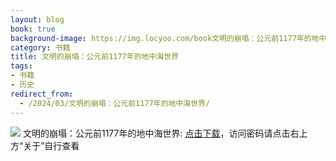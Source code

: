 ```yaml
---
layout: blog
book: true
background-image: https://img.locyoo.com/book文明的崩塌：公元前1177年的地中海世界.jpg
category: 书籍
title: 文明的崩塌：公元前1177年的地中海世界
tags:
- 书籍
- 历史
redirect_from:
  - /2024/03/文明的崩塌：公元前1177年的地中海世界/
---
```

![](https://img.locyoo.com/book文明的崩塌：公元前1177年的地中海世界.jpg)
文明的崩塌：公元前1177年的地中海世界: <a name = "ref1" href="https://url18.ctfile.com/f/50983618-1339196026-7ea158?p=3619">点击下载</a>，访问密码请点击右上方“关于”自行查看
